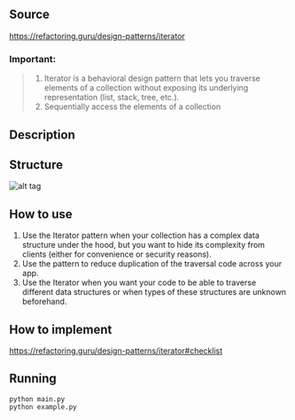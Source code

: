 ## Source

https://refactoring.guru/design-patterns/iterator

### Important:

> 1. Iterator is a behavioral design pattern that lets you traverse elements of a collection without exposing its
     underlying representation (list, stack, tree, etc.).
> 2. Sequentially access the elements of a collection

## Description

## Structure

![alt tag](iterator.png)

## How to use

1. Use the Iterator pattern when your collection has a complex data structure under the hood, but you want to hide its
   complexity from clients (either for convenience or security reasons).
2. Use the pattern to reduce duplication of the traversal code across your app.
3. Use the Iterator when you want your code to be able to traverse different data structures or when types of these
   structures are unknown beforehand.

## How to implement

https://refactoring.guru/design-patterns/iterator#checklist

## Running

```
python main.py
python example.py
```